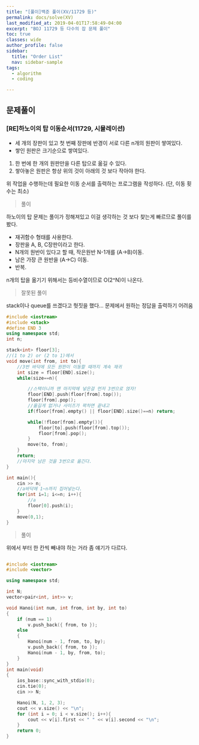 ```yaml
---
title: "[풀이]백준 풀이(XV/11729 등)"
permalink: docs/solve(XV)
last_modified_at: 2019-04-01T17:58:49-04:00
excerpt: "BOJ 11729 등 다수의 잡 문제 풀이"
toc: true
classes: wide
author_profile: false
sidebar:
  title: "Order List"
  nav: sidebar-sample
tags:
  - algorithm
  - coding

---
```


## 문제풀이


### [RE]하노이의 탑 이동순서(11729, 시뮬레이션)

- 세 개의 장판이 있고 첫 번째 장판에 반경이 서로 다른 n개의 원판이 쌓여있다. 
- 쌓인 원판은 크기순으로 쌓여있다.

1. 한 번에 한 개의 원판만을 다른 탑으로 옮길 수 있다.
2. 쌓아놓은 원판은 항상 위의 것이 아래의 것 보다 작아야 한다.

위 작업을 수행하는데 필요한 이동 순서를 출력하는 프로그램을 작성하다. (단, 이동 횟수는 최소)

> 풀이

하노이의 탑 문제는 풀이가 정해져있고 이걸 생각하는 것 보다 찾는게 빠르므로 풀이를 봤다.


- 재귀함수 형태를 사용한다.
- 장판을 A, B, C장판이라고 한다.
- N개의 원반이 있다고 할 때, 작은원반 N-1개를 (A->B)이동.
- 남은 가장 큰 원반을 (A->C) 이동.
- 반복.

n개의 탑을 옮기기 위해서는 등비수열이므로 O(2^N)이 나온다.


> 잘못된 풀이

stack이나 queue를 쓰겠다고 헛짓을 했다... 문제에서 원하는 정답을 출력하기 어려움

```c++
#include <iostream>
#include <stack>
#define END 3
using namespace std;
int n;

stack<int> floor[3];
//(1 to 2) or (2 to 1)에서
void move(int from, int to){
	//3번 바닥에 모든 원판이 이동할 때까지 계속 재귀
	int size = floor[END].size();
	while(size==n){

		//스택이니까 맨 마지막에 넣은걸 먼저 3번으로 얹자!
		floor[END].push(floor[from].top());
		floor[from].pop();
		//옮길게 없거나 사이즈가 꽉차면 끝내고
		if(floor[from].empty() || floor[END].size()==n) return;

		while(!floor[from].empty()){
			floor[to].push(floor[from].top());
			floor[from].pop();
		}
		move(to, from);
	}
	return;
	//마지막 남은 것을 3번으로 옮긴다.
}

int main(){
	cin >> n;
	//a바닥에 1~n까지 집어넣는다.
	for(int i=1; i<=n; i++){
		//a
		floor[0].push(i);
	}
	move(0,1);
}
```

> 풀이

위에서 부터 한 칸씩 빼내야 하는 거라 좀 얘기가 다르다.


```c++

#include <iostream>
#include <vector>

using namespace std;

int N;
vector<pair<int, int>> v;

void Hanoi(int num, int from, int by, int to)
{
	if (num == 1)
		v.push_back({ from, to });
	else
	{
		Hanoi(num - 1, from, to, by);
		v.push_back({ from, to });
		Hanoi(num - 1, by, from, to);
	}
}
int main(void)
{
	ios_base::sync_with_stdio(0);
	cin.tie(0);
	cin >> N;

	Hanoi(N, 1, 2, 3);
	cout << v.size() << "\n";
	for (int i = 0; i < v.size(); i++){
		cout << v[i].first << " " << v[i].second << "\n";
	}
	return 0;
}
```


